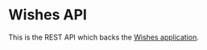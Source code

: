 # Wishes API

This is the REST API which backs the [Wishes application](https://github.com/rykeroc/wishes). 